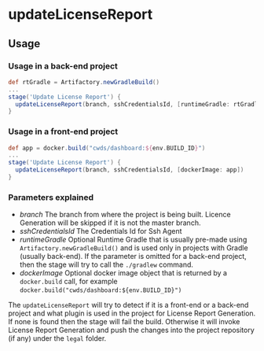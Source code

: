 # updateLicenseReport

## Usage

### Usage in a back-end project

```groovy
def rtGradle = Artifactory.newGradleBuild()
...
stage('Update License Report') {
  updateLicenseReport(branch, sshCredentialsId, [runtimeGradle: rtGradle])
}
```

### Usage in a front-end project

```groovy
def app = docker.build("cwds/dashboard:${env.BUILD_ID}")
...
stage('Update License Report') {
  updateLicenseReport(branch, sshCredentialsId, [dockerImage: app])
}
```

### Parameters explained

* *branch* The branch from where the project is being built. Licence Generation will be skipped if it is not the master branch.
* *sshCredentialsId* The Credentials Id for Ssh Agent
* *runtimeGradle* Optional Runtime Gradle that is usually pre-made using `Artifactory.newGradleBuild()`
  and is used only in projects with Gradle (usually back-end).
  If the parameter is omitted for a back-end project, then the stage will try to call the `./gradlew` command.
* *dockerImage* Optional docker image object that is returned by a `docker.build` call, for example `docker.build("cwds/dashboard:${env.BUILD_ID}")`

The `updateLicenseReport` will try to detect if it is a front-end or a back-end project
and what plugin is used in the project for License Report Generation.
If none is found then the stage will fail the build.
Otherwise it will invoke License Report Generation and push the changes into the project repository (if any) under the `legal` folder.

